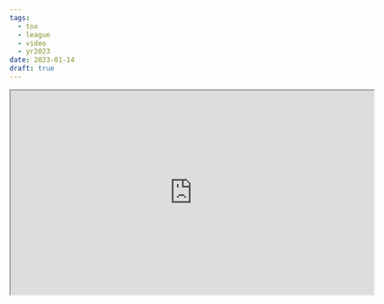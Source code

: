 ```yaml
---
tags:
  - tox
  - league
  - video
  - yr2023
date: 2023-01-14
draft: true
---
```


<iframe width="640" height="360" src="https://www.youtube.com/embed/raxjDXORbb0"></iframe>
